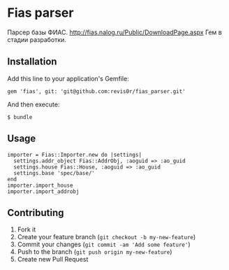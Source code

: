 # Fias parser

Парсер базы ФИАС.
http://fias.nalog.ru/Public/DownloadPage.aspx
Гем в стадии разработки.

## Installation

Add this line to your application's Gemfile:

    gem 'fias', git: 'git@github.com:revis0r/fias_parser.git'

And then execute:

    $ bundle


## Usage

    importer = Fias::Importer.new do |settings|
      settings.addr_object Fias::AddrObj, :aoguid => :ao_guid
      settings.house Fias::House, :aoguid => :ao_guid
      settings.base 'spec/base/'
    end
    importer.import_house
    importer.import_addrobj


## Contributing

1. Fork it
2. Create your feature branch (`git checkout -b my-new-feature`)
3. Commit your changes (`git commit -am 'Add some feature'`)
4. Push to the branch (`git push origin my-new-feature`)
5. Create new Pull Request
